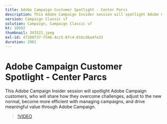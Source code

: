```yaml
---
title: Adobe Campaign Customer Spotlight - Center Parcs
description: This Adobe Campaign Insider session will spotlight Adobe Campaign customers, who will share how they overcome challenges, adjust to the new normal, become more… (Descriptions should be between 60 and 160 characters)
version: Campaign Classic v7
solution: Campaign, Campaign Classic v7
kt: 10502
thumbnail: 343521.jpeg
exl-id: 47208f37-f346-4cc5-8fc4-016cd6a4fe33
duration: 2961
---
```

# Adobe Campaign Customer Spotlight - Center Parcs

This Adobe Campaign Insider session will spotlight Adobe Campaign customers, who will share how they overcome challenges, adjust to the new normal, become more efficient with managing campaigns, and drive meaningful value through Adobe Campaign.

>[!VIDEO](https://video.tv.adobe.com/v/343521/?quality=12&learn=on)
